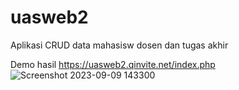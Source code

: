 # uasweb2
Aplikasi CRUD data mahasisw dosen dan tugas akhir

Demo hasil
https://uasweb2.qinvite.net/index.php
![Screenshot 2023-09-09 143300](https://github.com/ariprahman7/CRUD-Mahasiswa-dosen-dan-Tugas-akhir/assets/120116183/d054074c-a313-42ef-b743-393d5371f085)
